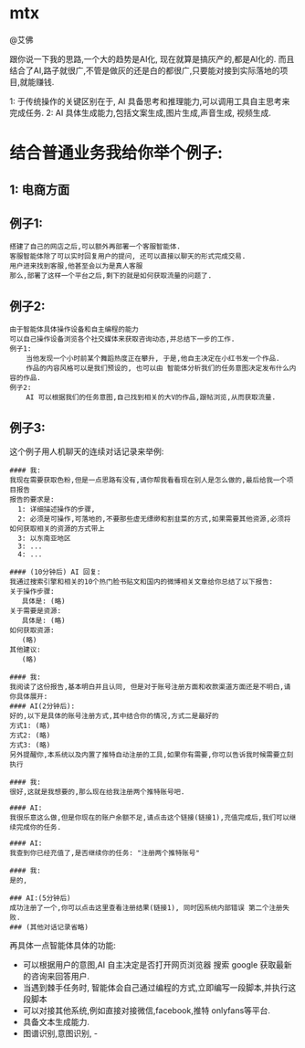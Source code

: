 # mtx


@艾佛

跟你说一下我的思路,一个大的趋势是AI化, 现在就算是搞灰产的,都是AI化的. 
而且结合了AI,路子就很广,不管是做灰的还是白的都很广,只要能对接到实际落地的项目,就能赚钱.

1: 于传统操作的关键区别在于, AI 具备思考和推理能力,可以调用工具自主思考来完成任务.
2: AI 具体生成能力,包括文案生成,图片生成,声音生成, 视频生成.


# 结合普通业务我给你举个例子:
## 1: 电商方面
## 例子1: 
    搭建了自己的网店之后,可以额外再部署一个客服智能体.
    客服智能体除了可以实时回复用户的提问, 还可以直接以聊天的形式完成交易.
    用户进来找到客服,他甚至会以为是真人客服
    那么,部署了这样一个平台之后,剩下的就是如何获取流量的问题了.

## 例子2:
    由于智能体具体操作设备和自主编程的能力
    可以自己操作设备浏览各个社交媒体来获取咨询动态,并总结下一步的工作.
    例子1:
        当他发现一个小时前某个舞蹈热度正在攀升, 于是,他自主决定在小红书发一个作品.
        作品的内容风格可以是我们预设的, 也可以由 智能体分析我们的任务意图决定发布什么内容的作品.
    例子2:
        AI 可以根据我们的任务意图,自己找到相关的大V的作品,跟帖浏览,从而获取流量.
    
## 例子3:
   这个例子用人机聊天的连续对话记录来举例:
   
    #### 我: 
    我现在需要获取色粉,但是一点思路有没有,请你帮我看看现在别人是怎么做的,最后给我一个项目报告
    报告的要求是:
      1: 详细描述操作的步骤,
      2: 必须是可操作,可落地的,不要那些虚无缥缈和割韭菜的方式,如果需要其他资源,必须将如何获取相关的资源的方式带上
      3: 以东南亚地区
      3: ...
      4: ...

    #### (10分钟后) AI 回复:
    我通过搜索引擎和相关的10个热门脸书贴文和国内的微博相关文章给你总结了以下报告:
    关于操作步骤:
       具体是: (略)
    关于需要是资源:
       具体是: (略)
    如何获取资源:
       (略)
    其他建议:
       (略)

    #### 我:
    我阅读了这份报告,基本明白并且认同, 但是对于账号注册方面和收款渠道方面还是不明白,请你具体展开:
    #### AI(2分钟后):
    好的,以下是具体的账号注册方式,其中结合你的情况,方式二是最好的
    方式1: (略)
    方式2: (略)
    方式3: (略)
    另外提醒你,本系统以及内置了推特自动注册的工具,如果你有需要,你可以告诉我时候需要立刻执行

    #### 我:
    很好,这就是我想要的,那么现在给我注册两个推特账号吧.

    #### AI:
    我很乐意这么做,但是你现在的账户余额不足,请点击这个链接(链接1),充值完成后,我们可以继续完成你的任务.

    #### AI:
    我查到你已经充值了,是否继续你的任务: "注册两个推特账号"

    #### 我:
    是的,

    ### AI:(5分钟后)
    成功注册了一个,你可以点击这里查看注册结果(链接1), 同时因系统内部错误 第二个注册失败.
    ### (其他对话记录省略)


再具体一点智能体具体的功能:
- 可以根据用户的意图,AI 自主决定是否打开网页浏览器 搜索 google 获取最新的咨询来回答用户.
- 当遇到棘手任务时, 智能体会自己通过编程的方式,立即编写一段脚本,并执行这段脚本
- 可以对接其他系统,例如直接对接微信,facebook,推特 onlyfans等平台.
- 具备文本生成能力.
- 图谱识别,意图识别,
        - 